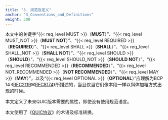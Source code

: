 ```yaml
---
title: "3. 规范及定义"
anchor: "3_Conventions_and_Definitions"
weight: 300
---
```


本文中的关键字“{{< req_level MUST >}}（**MUST**）”、“{{< req_level MUST_NOT >}}（**MUST NOT**）”、“{{< req_level REQUIRED >}}（**REQUIRED**）”、“{{< req_level SHALL >}}（**SHALL**）”、“{{< req_level SHALL_NOT >}}（**SHALL NOT**）”、“{{< req_level SHOULD >}}（**SHOULD**）”、“{{< req_level SHOULD_NOT >}}（**SHOULD NOT**）”、“{{< req_level RECOMMENDED >}}（**RECOMMENDED**）”、“{{< req_level NOT_RECOMMENDED >}}（**NOT RECOMMENDED**）”、“{{< req_level MAY >}}（**MAY**）”，以及“{{< req_level OPTIONAL >}}（**OPTIONAL**）”应理解为BCP 14 《[RFC2119](#RFC2119)》《[RFC8174](#RFC8174)》所描述的，当且仅当它们像本段一样以斜体加粗方式出现的时候。

本文定义了未来QUIC版本需要的属性，即使没有使用规范语言。

本文使用了《[QUIC协议](#QUIC_TRANSPORT)》的术语及标准转换。
